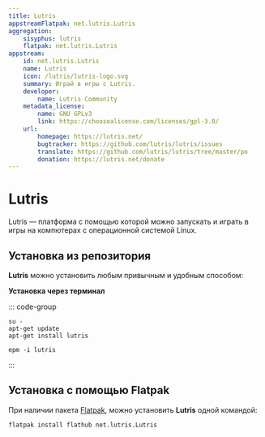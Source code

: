 ```yaml
---
title: Lutris
appstreamFlatpak: net.lutris.Lutris
aggregation:
    sisyphus: lutris
    flatpak: net.lutris.Lutris
appstream:
    id: net.lutris.Lutris
    name: Lutris
    icon: /lutris/lutris-logo.svg
    summary: Играй в игры с Lutris.
    developer:
        name: Lutris Community
    metadata_license: 
        name: GNU GPLv3
        link: https://choosealicense.com/licenses/gpl-3.0/
    url:
        homepage: https://lutris.net/
        bugtracker: https://github.com/lutris/lutris/issues
        translate: https://github.com/lutris/lutris/tree/master/po
        donation: https://lutris.net/donate  
---
```


# Lutris

Lutris — платформа с помощью которой можно запускать и играть в игры на компютерах с операционной системой Linux.

## Установка из репозитория

**Lutris** можно установить любым привычным и удобным способом:

<!--@include: ./parts/install/software-repo.md-->

**Установка через терминал**

::: code-group

```shell[apt-get]
su -
apt-get update
apt-get install lutris
```
```shell[epm]
epm -i lutris
```
:::


## Установка с помощью Flatpak

При наличии пакета [Flatpak](/flatpak), можно установить **Lutris** одной командой:

```shell
flatpak install flathub net.lutris.Lutris
```
<!--@include: ./parts/install/software-flatpak.md-->
